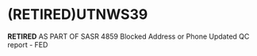 # (RETIRED)UTNWS39
**RETIRED** AS PART OF SASR 4859 Blocked Address or Phone Updated QC report - FED

